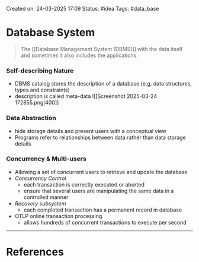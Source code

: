 Created on: 24-03-2025 17:09
Status: #idea
Tags: #data_base 
# Database System
> The [[Database Management System (DBMS)]] with the data itself and sometimes it also includes the applications.

### Self-describing Nature
- DBMS catalog stores the description of a database (e.g. data structures, types and constraints)
- description is called meta-data
![[Screenshot 2025-03-24 172855.png|400]]

### Data Abstraction
- hide storage details and present users with a conceptual view
- Programs refer to relationships between data rather than data storage details
### Concurrency & Multi-users
- Allowing a set of concurrent users to retrieve and update the database 
- _Concurrency Control_
	- each transaction is correctly executed or aborted
	- ensure that several users are manipulating the same data in a controlled manner
- _Recovery subsystem_
	- each completed transaction has a permanent record in database
- OTLP online transaction processing
	- allows hundreds of concurrent transactions to execute per second

-----------------
# References